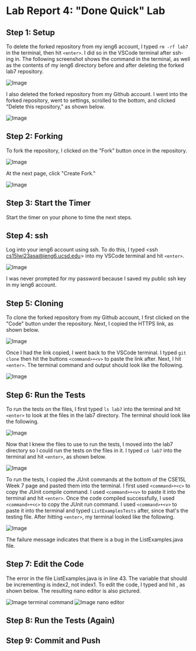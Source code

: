 # Lab Report 4: "Done Quick" Lab
## Step 1: Setup
To delete the forked repository from my ieng6 account, I typed `rm -rf lab7` in the terminal, then hit `<enter>`. I did so in the VSCode terminal after ssh-ing in. The following screenshot shows the command in the terminal, as well as the contents of my ieng6 directory before and after deleting the forked lab7 repository. 

![Image](https://user-images.githubusercontent.com/122569733/221288036-7719b81e-25ad-499e-a80a-4242a286e97b.png)

I also deleted the forked repository from my Github account. I went into the forked repository, went to settings, scrolled to the bottom, and clicked "Delete this repository," as shown below. 

![Image](https://user-images.githubusercontent.com/122569733/221288455-adb41395-8c74-45d7-b660-cd04760d7227.png)
## Step 2: Forking
To fork the repository, I clicked on the "Fork" button once in the repository. 

![Image](https://user-images.githubusercontent.com/122569733/221288921-74d32d9b-1f08-41c4-9e92-c6c0ec585f63.png)

At the next page, click "Create Fork." 

![Image](https://user-images.githubusercontent.com/122569733/221291464-5765501a-39f8-442e-a406-396cbf83aed7.png)
## Step 3: Start the Timer
Start the timer on your phone to time the next steps. 
## Step 4: ssh
Log into your ieng6 account using ssh. To do this, I typed <ssh cs15lwi23asa@ieng6.ucsd.edu> into my VSCode terminal and hit `<enter>`. 

![Image](https://user-images.githubusercontent.com/122569733/221290614-cb4ddd5d-797b-4dc0-9814-850b364169e1.png)

I was never prompted for my password because I saved my public ssh key in my ieng6 account. 
## Step 5: Cloning
To clone the forked repository from my Github account, I first clicked on the "Code" button under the repository. Next, I copied the HTTPS link, as shown below. 

![Image](https://user-images.githubusercontent.com/122569733/221291872-0c246e29-eb5b-4342-b0c8-9d6f4d12f78f.png)

Once I had the link copied, I went back to the VSCode terminal. I typed `git clone` then hit the buttons `<command>+<v>` to paste the link after. Next, I hit `<enter>`. The terminal command and output should look like the following. 

![Image](https://user-images.githubusercontent.com/122569733/221292584-ed01542d-2fbe-425d-8f7d-4cefab2d7162.png)
## Step 6: Run the Tests
To run the tests on the files, I first typed `ls lab7` into the terminal and hit `<enter>` to look at the files in the lab7 directory. The terminal should look like the following.

![Image](https://user-images.githubusercontent.com/122569733/221293547-76c1d770-433d-4c9d-ac78-c448c77c2756.png)

Now that I knew the files to use to run the tests, I moved into the lab7 directory so I could run the tests on the files in it. I typed `cd lab7` into the terminal and hit `<enter>`, as shown below. 

![Image](https://user-images.githubusercontent.com/122569733/221294164-ef1383e8-09e5-47cf-af02-65635ab54d9e.png)

To run the tests, I copied the JUnit commands at the bottom of the CSE15L Week 7 page and pasted them into the terminal. I first used `<command>+<c>` to copy the JUnit compile command. I used `<command>+<v>` to paste it into the terminal and hit `<enter>`. Once the code compiled successfully, I used `<command>+<c>` to copy the JUnit run command. I used `<command>+<v>` to paste it into the terminal and typed `ListExamplesTests` after, since that's the testing file. After hitting `<enter>`, my terminal looked like the following. 

![Image](https://user-images.githubusercontent.com/122569733/221295159-67340b62-e9f0-4ea2-92ad-2361416cc6d6.png)

The failure message indicates that there is a bug in the ListExamples.java file. 
## Step 7: Edit the Code
The error in the file ListExamples.java is in line 43. The variable that should be incrementing is index2, not index1. To edit the code, I typed <nano ListExamples.java> and hit <enter>, as shown below. The resulting nano editor is also pictured.

![Image]() terminal command
![Image]() nano editor


  
## Step 8: Run the Tests (Again)

## Step 9: Commit and Push
